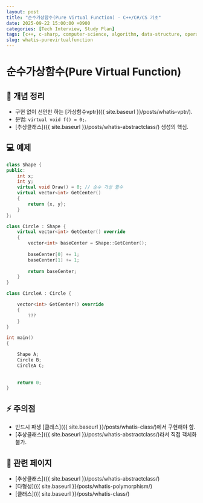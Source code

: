 ```yaml
---
layout: post
title: "순수가상함수(Pure Virtual Function) - C++/C#/CS 기초"
date: 2025-09-22 15:00:00 +0900
categories: [Tech Interview, Study Plan]
tags: [c++, c-sharp, computer-science, algorithm, data-structure, operating-system, network, database, design-pattern]
slug: whatis-purevirtualfunction
---
```


# 순수가상함수(Pure Virtual Function)

## 📌 개념 정리
- 구현 없이 선언만 하는 [가상함수vptr]({{ site.baseurl }}/posts/whatis-vptr/).
- 문법: `virtual void f() = 0;`.
- [추상클래스]({{ site.baseurl }}/posts/whatis-abstractclass/) 생성의 핵심.

## 💻 예제
```cpp
class Shape {
public:
	int x;
	int y;
    virtual void Draw() = 0; // 순수 가상 함수
	virtual vector<int> GetCenter()
	{
		return {x, y};
	}
};

class Circle : Shape {
	virtual vector<int> GetCenter() override
	{
		vector<int> baseCenter = Shape::GetCenter();
		
		baseCenter[0] += 1;
		baseCenter[1] += 1;
		
		return baseCenter;
	}
}

class CircleA : Circle {

	vector<int> GetCenter() override
	{
		???
	}
}

int main()
{

	Shape A;
	Circle B;
	CircleA C;
	
	
	return 0;
}


```

## ⚡ 주의점
- 반드시 파생 [클래스]({{ site.baseurl }}/posts/whatis-class/)에서 구현해야 함.
- [추상클래스]({{ site.baseurl }}/posts/whatis-abstractclass/)라서 직접 객체화 불가.

## 🔗 관련 페이지
- [추상클래스]({{ site.baseurl }}/posts/whatis-abstractclass/)
- [다형성]({{ site.baseurl }}/posts/whatis-polymorphism/)
- [클래스]({{ site.baseurl }}/posts/whatis-class/)
